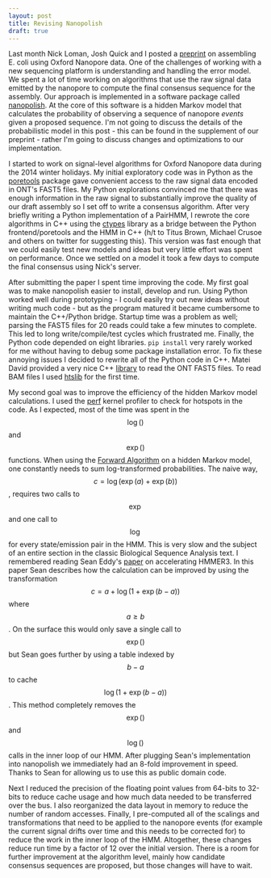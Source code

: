 ```yaml
---
layout: post
title: Revising Nanopolish
draft: true
---
```


Last month Nick Loman, Josh Quick and I posted a [preprint](http://biorxiv.org/content/early/2015/03/11/015552) on assembling E. coli using Oxford Nanopore data. One of the challenges of working with a new sequencing platform is understanding and handling the error model. We spent a lot of time working on algorithms that use the raw signal data emitted by the nanopore to compute the final consensus sequence for the assembly. Our approach is implemented in a software package called [nanopolish](https://github.com/jts/nanopolish). At the core of this software is a hidden Markov model that calculates the probability of observing a sequence of nanopore _events_ given a proposed sequence. I'm not going to discuss the details of the probabilistic model in this post - this can be found in the supplement of our preprint - rather I'm going to discuss changes and optimizations to our implementation.

I started to work on signal-level algorithms for Oxford Nanopore data during the 2014 winter holidays. My initial exploratory code was in Python as the [poretools](https://github.com/arq5x/poretools) package gave convenient access to the raw signal data encoded in ONT's FAST5 files. My Python explorations convinced me that there was enough information in the raw signal to substantially improve the quality of our draft assembly so I set off to write a consensus algorithm. After very briefly writing a Python implementation of a PairHMM, I rewrote the core algorithms in C++ using the [ctypes](https://docs.python.org/2/library/ctypes.html) library as a bridge between the Python frontend/poretools and the HMM in C++ (h/t to Titus Brown, Michael Crusoe and others on twitter for suggesting this). This version was fast enough that we could easily test new models and ideas but very little effort was spent on performance. Once we settled on a model it took a few days to compute the final consensus using Nick's server.

After submitting the paper I spent time improving the code. My first goal was to make nanopolish easier to install, develop and run. Using Python worked well during prototyping - I could easily try out new ideas without writing much code - but as the program matured it became cumbersome to maintain the C++/Python bridge. Startup time was a problem as well; parsing the FAST5 files for 20 reads could take a few minutes to complete. This led to long write/compile/test cycles which frustrated me. Finally, the Python code depended on eight libraries. ```pip install``` very rarely worked for me without having to debug some package installation error. To fix these annoying issues I decided to rewrite all of the Python code in C++. Matei David provided a very nice C++ [library](https://github.com/mateidavid/fast5) to read the ONT FAST5 files. To read BAM files I used [htslib](https://github.com/samtools/htslib) for the first time. 

My second goal was to improve the efficiency of the hidden Markov model calculations.  I used the [perf](https://perf.wiki.kernel.org/index.php/Tutorial) kernel profiler to check for hotspots in the code. As I expected, most of the time was spent in the $$\log()$$ and $$\exp()$$ functions. When using the [Forward Algorithm](http://en.wikipedia.org/wiki/Forward_algorithm) on a hidden Markov model, one constantly needs to sum log-transformed probabilities. The naive way, $$c = \log(\exp(a) + \exp(b))$$, requires two calls to $$\exp$$ and one call to $$\log$$ for every state/emission pair in the HMM. This is very slow and the subject of an entire section in the classic Biological Sequence Analysis text. I remembered reading Sean Eddy's [paper](http://journals.plos.org/ploscompbiol/article?id=10.1371/journal.pcbi.1002195) on accelerating HMMER3. In this paper Sean describes how the calculation can be improved by using the transformation $$c = a + \log(1 + \exp(b - a))$$ where $$a \geq b$$. On the surface this would only save a single call to $$\exp()$$ but Sean goes further by using a table indexed by $$b - a$$ to cache $$\log(1 + \exp(b - a))$$. This method completely removes the $$\exp()$$ and $$\log()$$ calls in the inner loop of our HMM. After plugging Sean's implementation into nanopolish we immediately had an 8-fold improvement in speed. Thanks to Sean for allowing us to use this as public domain code.

Next I reduced the precision of the floating point values from 64-bits to 32-bits to reduce cache usage and how much data needed to be transferred over the bus. I also reorganized the data layout in memory to reduce the number of random accesses. Finally, I pre-computed all of the scalings and transformations that need to be applied to the nanopore events (for example the current signal drifts over time and this needs to be corrected for) to reduce the work in the inner loop of the HMM. Altogether, these changes reduce run time by a factor of 12 over the initial version. There is a room for further improvement at the algorithm level, mainly how candidate consensus sequences are proposed, but those changes will have to wait.
